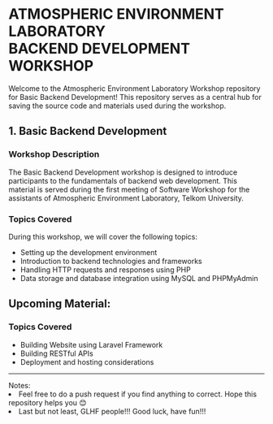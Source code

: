 # **ATMOSPHERIC ENVIRONMENT LABORATORY <br> BACKEND DEVELOPMENT WORKSHOP**
Welcome to the Atmospheric Environment Laboratory Workshop repository for Basic Backend Development! This repository serves as a central hub for saving the source code and materials used during the workshop.
## **1. Basic Backend Development**

### **Workshop Description**
The Basic Backend Development workshop is designed to introduce participants to the fundamentals of backend web development. This material is served during the first meeting of Software Workshop for the assistants of Atmospheric Environment Laboratory, Telkom University.<br>

### **Topics Covered**
During this workshop, we will cover the following topics:
* Setting up the development environment
* Introduction to backend technologies and frameworks
* Handling HTTP requests and responses using PHP
* Data storage and database integration using MySQL and PHPMyAdmin

## **Upcoming Material:**
### **Topics Covered**
* Building Website using Laravel Framework
* Building RESTful APIs
* Deployment and hosting considerations

<hr>
Notes: <br>
<li>Feel free to do a push request if you find anything to correct. Hope this repository helps you 😊</li>
<li>Last but not least, GLHF people!!! Good luck, have fun!!!</li>
